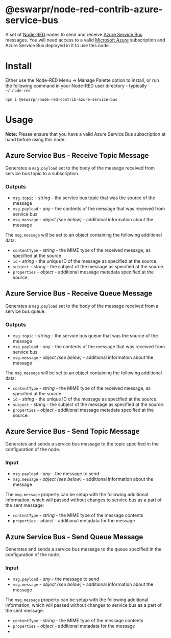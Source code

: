# @eswarpr/node-red-contrib-azure-service-bus

A set of [Node-RED](https://nodered.org) nodes to send and receive [Azure Service Bus](https://azure.microsoft.com/en-gb/products/service-bus/)
messages. You will need access to a valid [Microsoft Azure](https://azure.microsoft.com/en-gb/) subscription and Azure Service Bus
deployed in it to use this node.

# Install

Either use the Node-RED Menu -> Manage Palette option to install, or run the following command in your Node-RED user directory - 
typically ``~/.node-red``

``
npm i @eswarpr/node-red-contrib-azure-service-bus
``

# Usage
**Note:** Please ensure that you have a valid Azure Service Bus subscription at hand
before using this node.

## Azure Service Bus - Receive Topic Message
Generates a ``msg.payload`` set to the body of the message received
from service bus topic to a subscription.

### Outputs
- ``msg.topic`` - _string_ - the service bus topic that was the source of the message
- ``msg.payload`` - _any_ - the contents of the message that was received from service bus
- ``msg.message`` - _object (see below)_ - additional information about the message

The ``msg.message`` will be set to an object containing the following additional data:
- ``contentType`` - _string_ - the MIME type of the received message, as specified at the source.
- ``id`` - _string_ - the unique ID of the message as specified at the source.
- ``subject`` - _string_ - the subject of the message as specified at the source.
- ``properties`` - _object_ - additional message metadata specified at the source.

## Azure Service Bus - Receive Queue Message
Generates a ``msg.payload`` set to the body of the message received
from a service bus queue.

### Outputs
- ``msg.topic`` - _string_ - the service bus queue that was the source of the message
- ``msg.payload`` - _any_ - the contents of the message that was received from service bus
- ``msg.message`` - _object (see below)_ - additional information about the message

The ``msg.message`` will be set to an object containing the following additional data:
- ``contentType`` - _string_ - the MIME type of the received message, as specified at the source.
- ``id`` - _string_ - the unique ID of the message as specified at the source.
- ``subject`` - _string_ - the subject of the message as specified at the source.
- ``properties`` - _object_ - additional message metadata specified at the source.

## Azure Service Bus - Send Topic Message
Generates and sends a service bus message to the topic specified in the configuration of the node.

### Input
- ``msg.payload`` - _any_ - the message to send
- ``msg.message`` - _object (see below)_ - additional information about the message

The ``msg.message`` property can be setup with the following additional information, which will
passed without changes to service bus as a part of the sent message:
- ``contentType`` - _string_ - the MIME type of the message contents
- ``properties`` - _object_ - additional metadata for the message

## Azure Service Bus - Send Queue Message
Generates and sends a service bus message to the queue specified in the configuration of the node.

### Input
- ``msg.payload`` - _any_ - the message to send
- ``msg.message`` - _object (see below)_ - additional information about the message

The ``msg.message`` property can be setup with the following additional information, which will
passed without changes to service bus as a part of the sent message:
- ``contentType`` - _string_ - the MIME type of the message contents
- ``properties`` - _object_ - additional metadata for the message
- 
